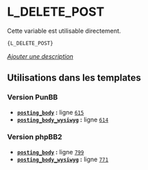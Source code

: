 # L_DELETE_POST


Cette variable est utilisable directement.

```html
{L_DELETE_POST}
```

[*Ajouter une description*](https://fa-tvars.appspot.com/var/L_DELETE_POST)

## Utilisations dans les templates

### Version PunBB
* __[`posting_body`](../tpl/var/punbb/posting_body.md#readme) :__ ligne [`615`](../tpl/src/punbb/posting_body.tpl#L615)
* __[`posting_body_wysiwyg`](../tpl/var/punbb/posting_body_wysiwyg.md#readme) :__ ligne [`614`](../tpl/src/punbb/posting_body_wysiwyg.tpl#L614)

### Version phpBB2
* __[`posting_body`](../tpl/var/subsilver/posting_body.md#readme) :__ ligne [`799`](../tpl/src/subsilver/posting_body.tpl#L799)
* __[`posting_body_wysiwyg`](../tpl/var/subsilver/posting_body_wysiwyg.md#readme) :__ ligne [`771`](../tpl/src/subsilver/posting_body_wysiwyg.tpl#L771)